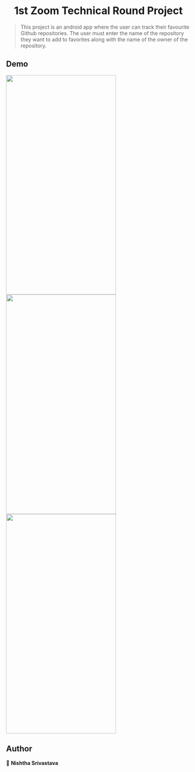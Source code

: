 <h1 align="center">1st Zoom Technical Round Project</h1>

> This project is an android app where the user can track their favourite Github repositories. The user must enter the name of the repository they want to add to favorites along with the name of the owner of the repository.

## Demo
<span><img src="https://user-images.githubusercontent.com/40169051/217569883-b460ff7f-d30c-46e7-ab28-30fde8aa4749.png" width="300" height="600"> 
<img src="https://user-images.githubusercontent.com/40169051/217569905-c3097caa-0c11-42e1-94a9-931e623fa259.png" width="300" height="600"> 
<img src="https://user-images.githubusercontent.com/40169051/217569930-4c5a0854-2e03-48ba-a203-a32c89a3e6c6.png" width="300" height="600"> 
<span>
## Author

👤 **Nishtha Srivastava**

